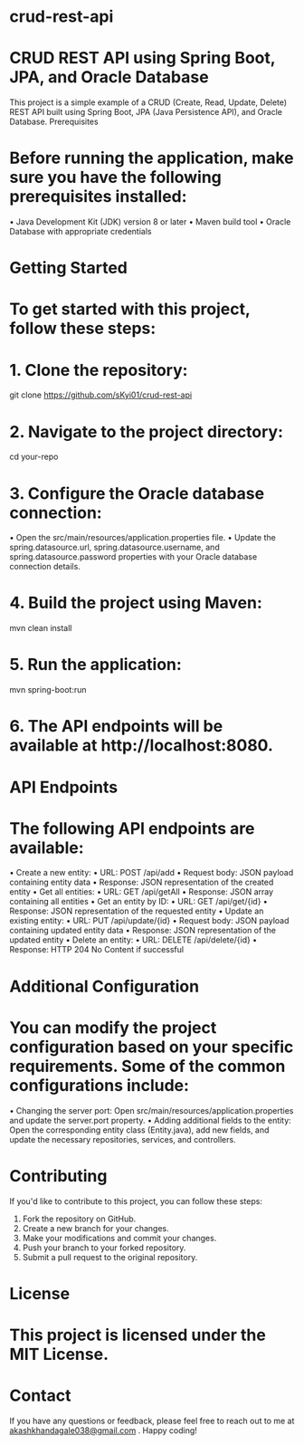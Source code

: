 # crud-rest-api

# CRUD REST API using Spring Boot, JPA, and Oracle Database
This project is a simple example of a CRUD (Create, Read, Update, Delete) REST API built using Spring Boot, JPA (Java Persistence API), and Oracle Database.
Prerequisites

# Before running the application, make sure you have the following prerequisites installed:
•	Java Development Kit (JDK) version 8 or later
•	Maven build tool
•	Oracle Database with appropriate credentials
# Getting Started
# To get started with this project, follow these steps:
# 1.	Clone the repository:
git clone https://github.com/sKyi01/crud-rest-api
# 2.	Navigate to the project directory:
cd your-repo 
# 3.	Configure the Oracle database connection:
•	Open the src/main/resources/application.properties file.
•	Update the spring.datasource.url, spring.datasource.username, and spring.datasource.password properties with your Oracle database connection details.
# 4.	Build the project using Maven:
mvn clean install 
# 5.	Run the application:
mvn spring-boot:run 
# 6.	The API endpoints will be available at http://localhost:8080.
# API Endpoints
# The following API endpoints are available:
•	Create a new entity:
•	URL: POST /api/add
•	Request body: JSON payload containing entity data
•	Response: JSON representation of the created entity
•	Get all entities:
•	URL: GET /api/getAll
•	Response: JSON array containing all entities
•	Get an entity by ID:
•	URL: GET /api/get/{id}
•	Response: JSON representation of the requested entity
•	Update an existing entity:
•	URL: PUT /api/update/{id}
•	Request body: JSON payload containing updated entity data
•	Response: JSON representation of the updated entity
•	Delete an entity:
•	URL: DELETE /api/delete/{id}
•	Response: HTTP 204 No Content if successful
# Additional Configuration
# You can modify the project configuration based on your specific requirements. Some of the common configurations include:
•	Changing the server port: Open src/main/resources/application.properties and update the server.port property.
•	Adding additional fields to the entity: Open the corresponding entity class (Entity.java), add new fields, and update the necessary repositories, services, and controllers.
# Contributing
If you'd like to contribute to this project, you can follow these steps:
1.	Fork the repository on GitHub.
2.	Create a new branch for your changes.
3.	Make your modifications and commit your changes.
4.	Push your branch to your forked repository.
5.	Submit a pull request to the original repository.
# License
# This project is licensed under the MIT License.
# Contact
If you have any questions or feedback, please feel free to reach out to me at akashkhandagale038@gmail.com .
Happy coding!

